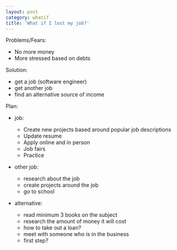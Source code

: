 ```yaml
---
layout: post
category: whatif
title: 'What if I lost my job?'
---
```


Problems/Fears:
- No more money
- More stressed based on debts

Solution:
- get a job (software engineer)
- get another job
- find an alternative source of income

Plan:
- job:
    - Create new projects based around popular job descriptions
    - Update resume
    - Apply online and in person
    - Job fairs
    - Practice

- other job:
    - research about the job
    - create projects around the job
    - go to school
    
- alternative:
    - read minimum 3 books on the subject
    - research the amount of money it will cost
    - how to take out a loan?
    - meet with someone who is in the business
    - first step?
